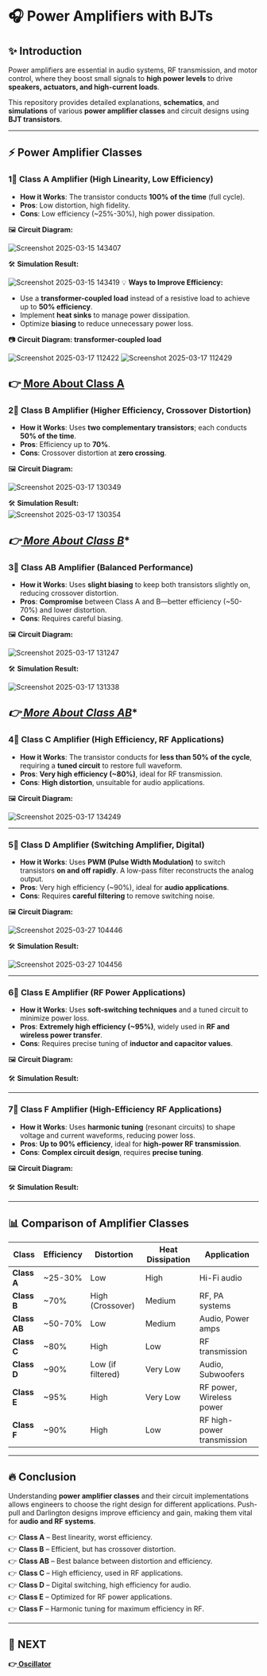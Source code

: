 # 🎧 Power Amplifiers with BJTs

## ✨ Introduction
Power amplifiers are essential in audio systems, RF transmission, and motor control, where they boost small signals to **high power levels** to drive **speakers, actuators, and high-current loads**.

This repository provides detailed explanations, **schematics**, and **simulations** of various **power amplifier classes** and circuit designs using **BJT transistors**.

---

## ⚡ Power Amplifier Classes

### 1⃣ **Class A Amplifier** (High Linearity, Low Efficiency)
- **How it Works**: The transistor conducts **100% of the time** (full cycle).
- **Pros**: Low distortion, high fidelity.
- **Cons**: Low efficiency (~25%-30%), high power dissipation.

🖼 **Circuit Diagram:**  

![Screenshot 2025-03-15 143407](https://github.com/user-attachments/assets/4060a3d7-b8cb-4450-9d1b-b75c31162873)

🛠 **Simulation Result:**  

![Screenshot 2025-03-15 143419](https://github.com/user-attachments/assets/c90d5628-3c58-4117-adab-431096bc4dac)
💡 **Ways to Improve Efficiency:**
- Use a **transformer-coupled load** instead of a resistive load to achieve up to **50% efficiency**.
- Implement **heat sinks** to manage power dissipation.
- Optimize **biasing** to reduce unnecessary power loss.
  
📷  **Circuit Diagram: transformer-coupled load**

![Screenshot 2025-03-17 112422](https://github.com/user-attachments/assets/cd3f6575-4c67-49eb-962e-15aa2e981320)
![Screenshot 2025-03-17 112429](https://github.com/user-attachments/assets/a4f6c720-e498-48f5-be42-27892b1925c3)


**👉[ More About Class A](https://www.electronics-tutorials.ws/amplifier/amp_5.html)**
---

### 2⃣ **Class B Amplifier** (Higher Efficiency, Crossover Distortion)
- **How it Works**: Uses **two complementary transistors**; each conducts **50% of the time**.
- **Pros**: Efficiency up to **70%**.
- **Cons**: Crossover distortion at **zero crossing**.

🖼 **Circuit Diagram:**  

![Screenshot 2025-03-17 130349](https://github.com/user-attachments/assets/37c134e1-fa8d-4db9-a3fb-bc0ca4b04b7d)

🛠 **Simulation Result:**  
![Screenshot 2025-03-17 130354](https://github.com/user-attachments/assets/23415cc5-dc5f-4b44-ba46-0da6728a1668)

*👉[ More About Class B](https://www.electronics-tutorials.ws/amplifier/amp_6.html)**
---

### 3⃣ **Class AB Amplifier** (Balanced Performance)
- **How it Works**: Uses **slight biasing** to keep both transistors slightly on, reducing crossover distortion.
- **Pros**: **Compromise** between Class A and B—better efficiency (~50-70%) and lower distortion.
- **Cons**: Requires careful biasing.

🖼 **Circuit Diagram:**  

![Screenshot 2025-03-17 131247](https://github.com/user-attachments/assets/fb3498a5-70aa-492d-bec5-cee66d7958e1)

🛠 **Simulation Result:**  


![Screenshot 2025-03-17 131338](https://github.com/user-attachments/assets/b1cecc33-7cec-44b1-890d-f78f348904a9)

*👉[ More About Class AB](https://www.electronics-tutorials.ws/amplifier/amp_6.html)**
---
### 4⃣ **Class C Amplifier** (High Efficiency, RF Applications)
- **How it Works**: The transistor conducts for **less than 50% of the cycle**, requiring a **tuned circuit** to restore full waveform.
- **Pros**: **Very high efficiency (~80%)**, ideal for RF transmission.
- **Cons**: **High distortion**, unsuitable for audio applications.

🖼 **Circuit Diagram:**  

![Screenshot 2025-03-17 134249](https://github.com/user-attachments/assets/71bf218f-3e87-4dc4-89a9-5acd4ef6d2e8)

---

### 5⃣ **Class D Amplifier** (Switching Amplifier, Digital)
- **How it Works**: Uses **PWM (Pulse Width Modulation)** to switch transistors **on and off rapidly**. A low-pass filter reconstructs the analog output.
- **Pros**: Very high efficiency (~90%), ideal for **audio applications**.
- **Cons**: Requires **careful filtering** to remove switching noise.

🖼 **Circuit Diagram:**  

![Screenshot 2025-03-27 104446](https://github.com/user-attachments/assets/38aa6fe9-38a9-4f7f-84cc-ac4481422dc9)

🛠 **Simulation Result:**  

![Screenshot 2025-03-27 104456](https://github.com/user-attachments/assets/7512d0ec-25d3-445b-b0bc-e45a6fdb8c80)

---

### 6⃣ **Class E Amplifier** (RF Power Applications)
- **How it Works**: Uses **soft-switching techniques** and a tuned circuit to minimize power loss.
- **Pros**: **Extremely high efficiency (~95%)**, widely used in **RF and wireless power transfer**.
- **Cons**: Requires precise tuning of **inductor and capacitor values**.

🖼 **Circuit Diagram:**  


🛠 **Simulation Result:**  


---

### 7⃣ **Class F Amplifier** (High-Efficiency RF Applications)
- **How it Works**: Uses **harmonic tuning** (resonant circuits) to shape voltage and current waveforms, reducing power loss.
- **Pros**: **Up to 90% efficiency**, ideal for **high-power RF transmission**.
- **Cons**: **Complex circuit design**, requires **precise tuning**.

🖼 **Circuit Diagram:**  


🛠 **Simulation Result:**  

---

## 📊 Comparison of Amplifier Classes
| Class | Efficiency | Distortion | Heat Dissipation | Application |
|--------|------------|------------|------------------|-------------|
| **Class A** | ~25-30% | Low | High | Hi-Fi audio |
| **Class B** | ~70% | High (Crossover) | Medium | RF, PA systems |
| **Class AB** | ~50-70% | Low | Medium | Audio, Power amps |
| **Class C** | ~80% | High | Low | RF transmission |
| **Class D** | ~90% | Low (if filtered) | Very Low | Audio, Subwoofers |
| **Class E** | ~95% | High | Very Low | RF power, Wireless power |
| **Class F** | ~90% | High | Low | RF high-power transmission |

---

## 🔥 Conclusion
Understanding **power amplifier classes** and their circuit implementations allows engineers to choose the right design for different applications. Push-pull and Darlington designs improve efficiency and gain, making them vital for **audio and RF systems**.

👉 **Class A** – Best linearity, worst efficiency.  
👉 **Class B** – Efficient, but has crossover distortion.  
👉 **Class AB** – Best balance between distortion and efficiency.  
👉 **Class C** – High efficiency, used in RF applications.  
👉 **Class D** – Digital switching, high efficiency for audio.  
👉 **Class E** – Optimized for RF power applications.  
👉 **Class F** – Harmonic tuning for maximum efficiency in RF.  

---

## 🔹 NEXT  
**👉[ Oscillator](../Oscillator)**
